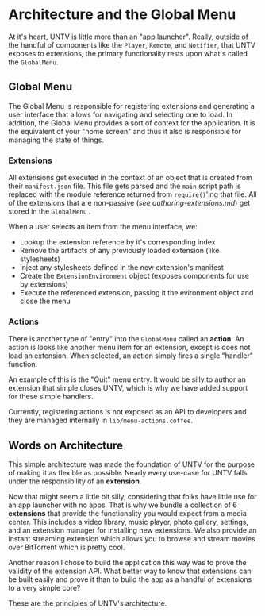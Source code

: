Architecture and the Global Menu
================================

At it's heart, UNTV is little more than an "app launcher". Really, outside of the handful of components like the `Player`, `Remote`, and `Notifier`, that UNTV exposes to extensions, the primary functionality rests upon what's called the `GlobalMenu`.

## Global Menu

The Global Menu is responsible for registering extensions and generating a user interface that allows for navigating and selecting one to load. In addition, the Global Menu provides a sort of context for the application. It is the equivalent of your "home screen" and thus it also is responsible for managing the state of things.

### Extensions

All extensions get executed in the context of an object that is created from their `manifest.json` file. This file gets parsed and the `main` script path is replaced with the module reference returned from `require()`'ing that file. All of the extensions that are non-passive (*see authoring-extensions.md*) get stored in the `GlobalMenu` . 

When a user selects an item from the menu interface, we:

* Lookup the extension reference by it's corresponding index
* Remove the artifacts of any previously loaded extension (like stylesheets)
* Inject any stylesheets defined in the new extension's manifest
* Create the `ExtensionEnvironment` object (exposes components for use by extensions)
* Execute the referenced extension, passing it the evironment object and close the menu

### Actions

There is another type of "entry" into the `GlobalMenu` called an **action**. An action is looks like another menu item for an extension, except is does not load an extension. When selected, an action simply fires a single "handler" function.

An example of this is the "Quit" menu entry. It would be silly to author an extension that simple closes UNTV, which is why we have added support for these simple handlers.

Currently, registering actions is not exposed as an API to developers and they are managed internally in `lib/menu-actions.coffee`.

## Words on Architecture

This simple architecture was made the foundation of UNTV for the purpose of making it as flexible as possible. Nearly every use-case for UNTV falls under the responsibility of an **extension**. 

Now that might seem a little bit silly, considering that folks have little use for an app launcher with no apps. That is why we bundle a collection of 6 **extensions** that provide the functionality you would expect from a media center. This includes a video library, music player, photo gallery, settings, and an extension manager for installing new extensions. We also provide an instant streaming extension which allows you to browse and stream movies over BitTorrent which is pretty cool.

Another reason I chose to build the application this way was to prove the validity of the extension API. What better way to know that extensions can be built easily and prove it than to build the app as a handful of extensions to a very simple core?

These are the principles of UNTV's architecture. 
